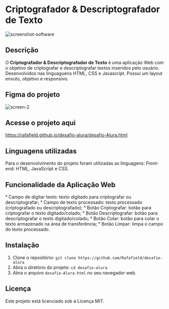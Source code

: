 # Criptografador & Descriptografador de Texto
![screenshot-software](https://github.com/user-attachments/assets/62e86d8f-fef4-4132-84ad-50eb5df379f8)

## Descrição
O **Criptografador & Descriptografador de Texto** é uma aplicação Web com o objetivo de criptografar e descriptografar textos inseridos pelo usuário. Desenvolvidos nas linguaguens HTML, CSS e Javascript.
Possui um layout enxuto, objetivo e responsivo.

## Figma do projeto
![screen-2](https://github.com/user-attachments/assets/52e26632-840a-4c57-9d1a-17ea518b6e43)

## Acesse o projeto aqui
https://rafafield.github.io/desafio-alura/desafio-Alura.html

## Linguagens utilizadas
Para o desenvolvimento do projeto foram utilizadas as linguagens:
Front-end: HTML, JavaScript e CSS. 

## Funcionalidade da Aplicação Web
° Campo de digitar texto: texto digitado para criptografar ou descriptografar;
° Campo de texto processado: texto processado (criptografado ou descriptografado);
° Botão Criptografar: botão para criptografar o texto digitado/colado;
° Botão Descriptografar: botão para descriptografar o texto digitado/colado;
° Botão Colar: botão para colar o texto armazenado na área de transferência;
° Botão Limpar: limpa o campo do texto processado.

## Instalação
1. Clone o repositório: `git clone https://github.com/Rafafield/desafio-alura`
2. Abra o diretório do projeto: `cd desafio-alura`
3. Abra o arquivo `desafio-Alura.html` no seu navegador web.

## Licença
Este projeto está licenciado sob a Licença MIT.
